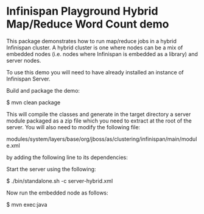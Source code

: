 Infinispan Playground Hybrid Map/Reduce Word Count demo
=======================================================

This package demonstrates how to run map/reduce jobs in a hybrid Infinispan 
cluster. A hybrid cluster is one where nodes can be a mix of embedded nodes 
(i.e. nodes where Infinispan is embedded as a library) and server nodes. 

To use this demo you will need to have already installed an instance of
Infinispan Server.

Build and package the demo:

$ mvn clean package

This will compile the classes and generate in the target directory a server 
module packaged as a zip file which you need to extract at the root of the 
server.
You will also need to modify the following file:

  modules/system/layers/base/org/jboss/as/clustering/infinispan/main/module.xml 

by adding the following line to its dependencies:

  <module name="net.dataforte.infinispan.playground.hybrid"/>

Start the server using the following:

$ ./bin/standalone.sh -c server-hybrid.xml

Now run the embedded node as follows:

$ mvn exec:java

